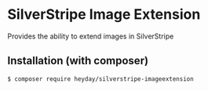 # SilverStripe Image Extension

Provides the ability to extend images in SilverStripe

## Installation (with composer)

	$ composer require heyday/silverstripe-imageextension
